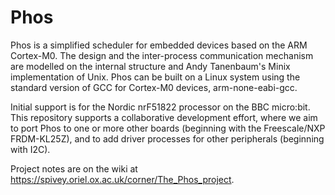 # Phos

Phos is a simplified scheduler for embedded devices based on the ARM
Cortex-M0.  The design and the inter-process communication mechanism
are modelled on the internal structure and Andy Tanenbaum's Minix
implementation of Unix.  Phos can be built on a Linux system using the
standard version of GCC for Cortex-M0 devices, arm-none-eabi-gcc.

Initial support is for the Nordic nrF51822 processor on the BBC
micro:bit. This repository supports a collaborative development
effort, where we aim to port Phos to one or more other boards
(beginning with the Freescale/NXP FRDM-KL25Z),
and to add driver processes for other peripherals (beginning with I2C).

Project notes are on the wiki at
https://spivey.oriel.ox.ac.uk/corner/The_Phos_project.

